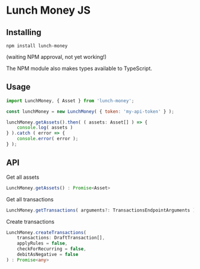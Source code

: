 # Lunch Money JS

## Installing

```
npm install lunch-money
```

(waiting NPM approval, not yet working!)

The NPM module also makes types available to TypeScript.

## Usage

```js
import LunchMoney, { Asset } from 'lunch-money';

const lunchMoney = new LunchMoney( { token: 'my-api-token' } );

lunchMoney.getAssets().then( ( assets: Asset[] ) => {
	console.log( assets )
} ).catch ( error => {
	console.error( error );
} );
```

## API

Get all assets

```typescript
LunchMoney.getAssets() : Promise<Asset>
```

Get all transactions

```typescript
LunchMoney.getTransactions( arguments?: TransactionsEndpointArguments ) : Promise<Transaction[]>
```

Create transactions

```typescript
LunchMoney.createTransactions(
	transactions: DraftTransaction[],
	applyRules = false,
	checkForRecurring = false,
	debitAsNegative = false
) : Promise<any>
```
